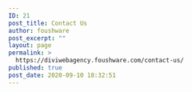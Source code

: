 ```yaml
---
ID: 21
post_title: Contact Us
author: foushware
post_excerpt: ""
layout: page
permalink: >
  https://diviwebagency.foushware.com/contact-us/
published: true
post_date: 2020-09-10 18:32:51
---
```

<!-- wp:divi/placeholder /-->